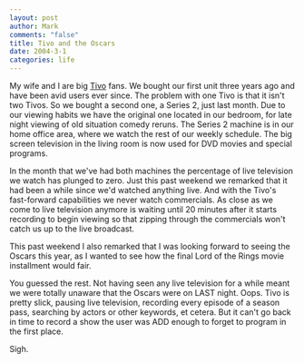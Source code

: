```yaml
--- 
layout: post
author: Mark
comments: "false"
title: Tivo and the Oscars
date: 2004-3-1
categories: life
---
```

My wife and I are big <a href="www.tivo.com" title="Tivo">Tivo</a> fans. We bought our first unit three years ago and have been avid users ever since. The problem with one Tivo is that it isn't two Tivos. So we bought a second one, a Series 2, just last month. Due to our viewing habits we have the original one located in our bedroom, for late night viewing of old situation comedy reruns. The Series 2 machine is in our home office area, where we watch the rest of our weekly schedule. The big screen television in the living room is now used for DVD movies and special programs.

In the month that we've had both machines the percentage of live television we watch has plunged to zero. Just this past weekend we remarked that it had been a while since we'd watched anything live. And with the Tivo's fast-forward capabilities we never watch commercials. As close as we come to live television anymore is waiting until 20 minutes after it starts recording to begin viewing so that zipping through the commercials won't catch us up to the live broadcast.

This past weekend I also remarked that I was looking forward to seeing the Oscars this year, as I wanted to see how the final Lord of the Rings movie installment would fair.

You guessed the rest. Not having seen any live television for a while meant we were totally unaware that the Oscars were on LAST night. Oops. Tivo is pretty slick, pausing live television, recording every episode of a season pass, searching by actors or other keywords, et cetera. But it can't go back in time to record a show the user was ADD enough to forget to program in the first place.

Sigh.
